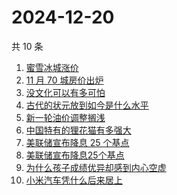 # 2024-12-20

共 10 条

<!-- BEGIN ZHIHUSEARCH -->
<!-- 最后更新时间 Fri Dec 20 2024 11:08:30 GMT+0800 (China Standard Time) -->
1. [蜜雪冰城涨价](https://www.zhihu.com/search?q=蜜雪冰城涨价)
1. [11 月 70 城房价出炉](https://www.zhihu.com/search?q=11%20月%2070%20城房价出炉)
1. [没文化可以有多可怕](https://www.zhihu.com/search?q=没文化可以有多可怕)
1. [古代的状元放到如今是什么水平](https://www.zhihu.com/search?q=古代的状元放到如今是什么水平)
1. [新一轮油价调整搁浅](https://www.zhihu.com/search?q=新一轮油价调整搁浅)
1. [中国特有的狸花猫有多强大](https://www.zhihu.com/search?q=中国特有的狸花猫有多强大)
1. [美联储宣布降息 25 个基点](https://www.zhihu.com/search?q=美联储宣布降息%2025%20个基点)
1. [美联储宣布降息25个基点](https://www.zhihu.com/search?q=美联储宣布降息25个基点)
1. [为什么孩子成绩优异却感到内心空虚](https://www.zhihu.com/search?q=为什么孩子成绩优异却感到内心空虚)
1. [小米汽车凭什么后来居上](https://www.zhihu.com/search?q=小米汽车凭什么后来居上)
<!-- END ZHIHUSEARCH -->
